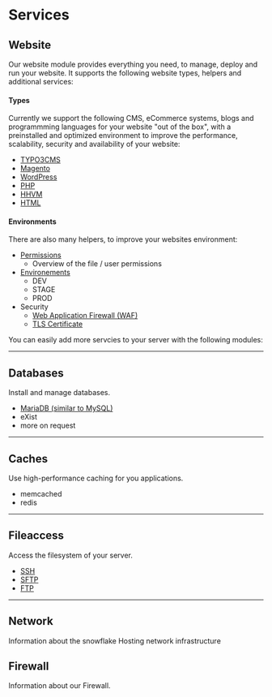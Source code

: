 # Services


## Website

Our website module provides everything you need, to manage, deploy and run your website.
It supports the following website types, helpers and additional services:

#### Types

Currently we support the following CMS, eCommerce systems, blogs and programmming languages for your website "out of the box",
with a preinstalled and optimized environment to improve the performance, scalability, security and availability of your website:

* [TYPO3CMS](websites/index.md#typo3cms)
* [Magento](websites/index.md#magento)
* [WordPress](websites/index.md#wordpress)
* [PHP](websites/index.md#php)
* [HHVM](websites/index.md#hhvm)
* [HTML](websites/index.md#html)


#### Environments

There are also many helpers, to improve your websites environment:

* [Permissions](websites/index.md#Permissions)
    * Overview of the file / user permissions
* [Environements](websites/index.md#Environments)
    * DEV
    * STAGE
    * PROD
* Security
    * [Web Application Firewall (WAF)](websites/index.md#Naxsi)
    * [TLS Certificate](websites/index.md#Overview)

You can easily add more servcies to your server with the following modules:

---

## Databases

Install and manage databases.

* [MariaDB (similar to MySQL)](databases/index.md#mysql-mariadb)
* eXist
* more on request

---

## Caches

Use high-performance caching for you applications.

* memcached
* redis


---

## Fileaccess

Access the filesystem of your server.

* [SSH](/server/access/index.md#SSH)
* [SFTP](/server/access/index.md#SFTP)
* [FTP](ftp/index.md)

---

## Network

Information about the snowflake Hosting network infrastructure

## Firewall

Information about our Firewall.


